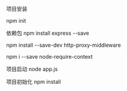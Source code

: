 项目安装


npm init 

依赖包
npm install express --save

npm install --save-dev http-proxy-middleware

npm i --save node-require-context

项目启动
node app.js


项目初始化
npm install


